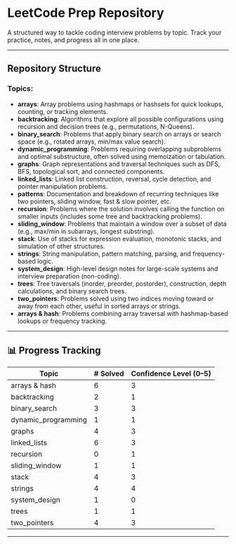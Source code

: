 # LeetCode Prep Repository

A structured way to tackle coding interview problems by topic. Track your practice, notes, and progress all in one place.

---

## Repository Structure

### Topics:

- **arrays**: Array problems using hashmaps or hashsets for quick lookups, counting, or tracking elements.
- **backtracking**: Algorithms that explore all possible configurations using recursion and decision trees (e.g., permutations, N-Queens).
- **binary_search**: Problems that apply binary search on arrays or search space (e.g., rotated arrays, min/max value search).
- **dynamic_programming**: Problems requiring overlapping subproblems and optimal substructure, often solved using memoization or tabulation.
- **graphs**: Graph representations and traversal techniques such as DFS, BFS, topological sort, and connected components.
- **linked_lists**: Linked list construction, reversal, cycle detection, and pointer manipulation problems.
- **patterns**: Documentation and breakdown of recurring techniques like two pointers, sliding window, fast & slow pointer, etc.
- **recursion**: Problems where the solution involves calling the function on smaller inputs (includes some tree and backtracking problems).
- **sliding_window**: Problems that maintain a window over a subset of data (e.g., max/min in subarrays, longest substring).
- **stack**: Use of stacks for expression evaluation, monotonic stacks, and simulation of other structures.
- **strings**: String manipulation, pattern matching, parsing, and frequency-based logic.
- **system_design**: High-level design notes for large-scale systems and interview preparation (non-coding).
- **trees**: Tree traversals (inorder, preorder, postorder), construction, depth calculations, and binary search trees.
- **two_pointers**: Problems solved using two indices moving toward or away from each other, useful in sorted arrays or strings.
- **arrays & hash**: Problems combining array traversal with hashmap-based lookups or frequency tracking.

---

## 📊 Progress Tracking

| Topic               | # Solved | Confidence Level (0–5) |
|---------------------|----------|------------------------|
| arrays & hash       | 6        | 3                      |
| backtracking        | 2        | 1                      |
| binary_search       | 3        | 3                      |
| dynamic_programming | 1        | 1                      |
| graphs              | 4        | 3                      |
| linked_lists        | 6        | 3                      |
| recursion           | 0        | 1                      |
| sliding_window      | 1        | 1                      |
| stack               | 4        | 3                      |
| strings             | 4        | 4                      |
| system_design       | 1        | 0                      |
| trees               | 1        | 1                      |
| two_pointers        | 4        | 3                      |

---